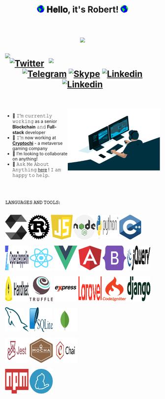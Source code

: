 <h1 align="center">
  <img src="https://github.com/crazy010323/crazy010323/blob/main/Earth.gif" width="24px" style="max-width:100%;">
  𝐇𝐞𝐥𝐥𝐨, it's Robert!
  <img src="https://github.com/crazy010323/crazy010323/blob/main/Earth.gif" width="24px" style="max-width:100%;">
  
  <br /><img src="https://profile-counter.glitch.me/crazy010323/count.svg" />
  <br />
  <div align=center>
  <img align=left width=420 src="https://github-readme-stats.vercel.app/api?username=crazy010323&hide=prs&theme=onedark&layout=compact&hide_border=true&show_icons=true" />
  <img align=right width=362 src="https://github-readme-streak-stats.herokuapp.com/?user=crazy010323&theme=onedark" />
  
  [![Twitter](https://img.shields.io/badge/-Twitter-blue?style=flat&logo=Twitter&logoColor=white)](https://twitter.com/crazy010323)
  [![Telegram](https://img.shields.io/badge/-Telegram-000?style=flat&logo=Telegram&logoColor=white)](https://t.me/crazydevlegend)
  [![Skype](https://img.shields.io/badge/-Skype-grey?style=flat&logo=Skype&logoColor=white)](live:.cid.7117ab74680529ef)
  [![Linkedin](https://img.shields.io/badge/-LinkedIn-blue?style=flat&logo=Linkedin&logoColor=white)](https://www.linkedin.com/in/robert-carden/)
  [![Linkedin](https://img.shields.io/badge/Portfolio-gray?style=flat&logo=appveyor)](https://crazy-dev-legend.netlify.app/)
  </div>

</h1>

<br/>
<br/>
<a target="_blank">
  <img align="right" height="200" width="300" alt="GIF" src="https://github.com/crazy010323/crazy010323/blob/main/coder.gif">
</a>

- 🔭 𝙸’𝚖 𝚌𝚞𝚛𝚛𝚎𝚗𝚝𝚕𝚢 𝚠𝚘𝚛𝚔𝚒𝚗𝚐 as a senior **Blockchain** 𝚊𝚗𝚍 **Full-stack** developer
- 🌱 𝙸’𝚖 now working at [**Cryptochi**](https://www.linkedin.com/company/cryptochi) - a metaverse gaming company
- 🤔 I’m looking to collaborate on anything!
- 💬 𝙰𝚜𝚔 𝙼𝚎 𝙰𝚋𝚘𝚞𝚝 𝙰𝚗𝚢𝚝𝚑𝚒𝚗𝚐 [here](https://t.me/crazydev0407/) ! 𝙸 𝚊𝚖 𝚑𝚊𝚙𝚙𝚢 𝚝𝚘 𝚑𝚎𝚕𝚙.


<br/>

#


**𝙻𝙰𝙽𝙶𝚄𝙰𝙶𝙴𝚂 𝙰𝙽𝙳 𝚃𝙾𝙾𝙻𝚂:**  
<br/>
<p>
  <code><img width="14%" height="80px" src="https://github.com/crazy010323/crazy010323/blob/main/solidity.svg"></code>
  <code><img width="14%" height="80px" src="https://github.com/crazy010323/crazy010323/blob/main/rust.svg"></code>
  <code><img width="14%" height="80px" src="https://github.com/crazy010323/crazy010323/blob/main/javascript.svg"></code>
  <code><img width="14%" height="80px" src="https://github.com/crazy010323/crazy010323/blob/main/nodejs.svg"></code>
  <code><img width="14%" height="80px" src="https://github.com/crazy010323/crazy010323/blob/main/python.svg"></code>
  <code><img width="14%" height="80px" src="https://github.com/crazy010323/crazy010323/blob/main/c++.svg"></code>
  <br />
  <br />
  <code><img width="15%" height="80px" src="https://github.com/crazy010323/crazy010323/blob/main/openzeppelin.svg"></code>
  <code><img width="15%" height="80px" src="https://github.com/crazy010323/crazy010323/blob/main/react.svg"></code>
  <code><img width="15%" height="80px" src="https://github.com/crazy010323/crazy010323/blob/main/vue.svg"></code>
  <code><img width="15%" height="80px" src="https://github.com/crazy010323/crazy010323/blob/main/angular.svg"></code>
  <code><img width="15%" height="80px" src="https://github.com/crazy010323/crazy010323/blob/main/bootstrap.svg"></code>
  <code><img width="15%" height="80px" src="https://github.com/crazy010323/crazy010323/blob/main/jquery.svg"></code>
  <br />
  <br />
  <code><img width="15%" height="80px" src="https://github.com/crazy010323/crazy010323/blob/main/hardhat.svg"></code>
  <code><img width="15%" height="80px" src="https://github.com/crazy010323/crazy010323/blob/main/truffle.svg"></code>
  <code><img width="15%" height="80px" src="https://github.com/crazy010323/crazy010323/blob/main/express.svg"></code>
  <code><img width="15%" height="80px" src="https://github.com/crazy010323/crazy010323/blob/main/laravel.svg"></code>
  <code><img width="15%" height="80px" src="https://github.com/crazy010323/crazy010323/blob/main/codeigniter.svg"></code>
  <code><img width="15%" height="80px" src="https://github.com/crazy010323/crazy010323/blob/main/django.svg"></code>
  <br />
  <br />
  <code><img width="15%" height="80px" src="https://github.com/crazy010323/crazy010323/blob/main/mysql.svg"></code>
  <code><img width="15%" height="80px" src="https://github.com/crazy010323/crazy010323/blob/main/sqlite.svg"></code>
  <code><img width="15%" height="80px" src="https://github.com/crazy010323/crazy010323/blob/main/mongodb.svg"></code>
  <br />
  <br />
  <code><img width="15%" height="80px" src="https://github.com/crazy010323/crazy010323/blob/main/jest.svg"></code>
  <code><img width="15%" height="80px" src="https://github.com/crazy010323/crazy010323/blob/main/mocha.svg"></code>
  <code><img width="15%" height="80px" src="https://github.com/crazy010323/crazy010323/blob/main/chai.svg"></code>
  <br />
  <br />
  <code><img width="15%" height="80px" src="https://github.com/crazy010323/crazy010323/blob/main/npm.svg"></code>
  <code><img width="15%" height="80px" src="https://github.com/crazy010323/crazy010323/blob/main/yarn.svg"></code>
</p>
